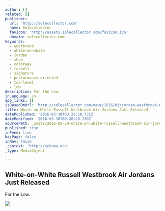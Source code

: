```yaml
---
author: []
related: []
publisher:
  url: 'http://solecollector.com'
  name: Solecollector
  favicon: 'http://assets.solecollector.com/favicon.ico'
  domain: solecollector.com
keywords:
  - westbrook
  - white-on-white
  - jordan
  - shoe
  - colorway
  - russell
  - signature
  - performance-oriented
  - top-level
  - low
description: For the Low.
inLanguage: en
app_links: []
isBasedOnUrl: 'http://solecollector.com/news/2016/03/jordan-westbrook-0-low-white'
title: White-on-White Russell Westbrook Air Jordans Just Released
datePublished: '2016-03-30T03:28:18.731Z'
dateModified: '2016-03-30T00:28:23.739Z'
sourcePath: _posts/2016-03-30-white-on-white-russell-westbrook-air-jordans-just-released.md
published: true
inFeed: true
hasPage: false
inNav: false
_context: 'http://schema.org'
_type: MediaObject

---
```

<article style=""><h1>White-on-White Russell Westbrook Air Jordans Just Released</h1><p>For the Low.</p><img src="http://images.solecollector.com/complex/image/upload/white-jordan-westbrook-0-low-02_ikwalk.jpg" /></article>
